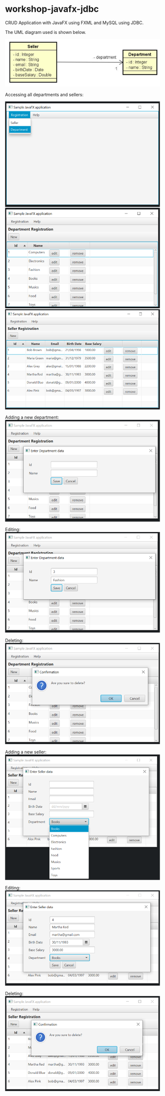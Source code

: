# workshop-javafx-jdbc

CRUD Application with JavaFX using FXML and MySQL using JDBC.

The UML diagram used is shown below.

![](images/pic1.PNG)

Accessing all departments and sellers:

![](images/pic2.PNG)
![](images/Department.PNG)
![](images/pic5.PNG)

Adding a new department:
![](images/NewDep.PNG)

Editing:
![](images/editDep.PNG)

Deleting:
![](images/deleteDep.PNG)

Adding a new seller:
![](images/NewSeller.PNG)

Editing:
![](images/EditSeller.PNG)

Deleting:
![](images/DeleteSeller.PNG)

